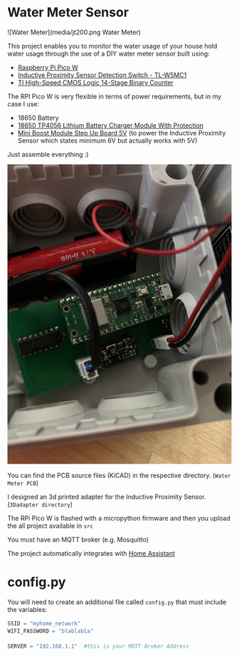 # Water Meter Sensor

![Water Meter](media/jt200.png Water Meter)

This project enables you to monitor the water usage of your house hold water usage through the use of a DIY water meter sensor built using:

- [Raspberry Pi Pico W](https://www.raspberrypi.com/documentation/microcontrollers/raspberry-pi-pico.html)
- [Inductive Proximity Sensor Detection Switch - TL-W5MC1](https://www.aliexpress.com/item/32973109912.html)
- [TI High-Speed CMOS Logic 14-Stage Binary Counter](https://www.ti.com/lit/ds/symlink/cd54hc4020.pdf)

The RPI Pico W is very flexible in terms of power requirements, but in my case I use:

- 18650 Battery
- [18650 TP4056 Lithium Battery Charger Module With Protection](https://www.aliexpress.com/item/32930640893.html)
- [Mini Boost Module Step Up Board 5V](https://www.aliexpress.com/item/4000626913742.html) (to power the Inductive Proximity Sensor which states minimum 6V but actually works with 5V)

Just assemble everything :)

![Box with PCB and Battery inside](media/prototype.jpg "Prototype")


You can find the PCB source files (KiCAD) in the respective directory. (`Water Meter PCB`)

I designed an 3d printed adapter for the Inductive Proximity Sensor.  (`3Dadapter directory`)

The RPi Pico W is flashed with a micropython firmware and then you upload the all project available in `src`

You must have an MQTT broker (e.g. Mosquitto)

The project automatically integrates with [Home Assistant](https://www.home-assistant.io)

# config.py

You will need to create an additional file called `config.py` that must include the variables:

```python
SSID = "myhome_network"
WIFI_PASSWORD = "blablabla" 

SERVER = "192.168.1.1"  #this is your MQTT Broker Address

```
